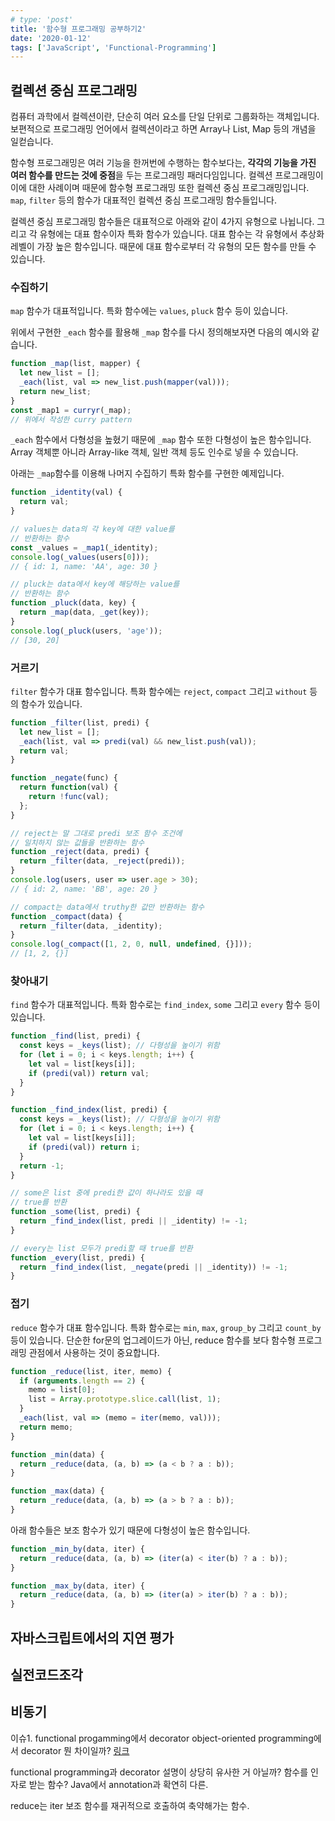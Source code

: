 ```yaml
---
# type: 'post'
title: '함수형 프로그래밍 공부하기2'
date: '2020-01-12'
tags: ['JavaScript', 'Functional-Programming']
---
```


## 컬렉션 중심 프로그래밍

컴퓨터 과학에서 컬렉션이란, 단순히 여러 요소를 단일 단위로 그룹화하는 객체입니다. 보편적으로 프로그래밍 언어에서 컬렉션이라고 하면 Array나 List, Map 등의 개념을 일컫습니다.

함수형 프로그래밍은 여러 기능을 한꺼번에 수행하는 함수보다는, **각각의 기능을 가진 여러 함수를 만드는 것에 중점**을 두는 프로그래밍 패러다임입니다. 컬렉션 프로그래밍이 이에 대한 사례이며 때문에 함수형 프로그래밍 또한 컬렉션 중심 프로그래밍입니다. `map`, `filter` 등의 함수가 대표적인 컬렉션 중심 프로그래밍 함수들입니다.

컬렉션 중심 프로그래밍 함수들은 대표적으로 아래와 같이 4가지 유형으로 나뉩니다. 그리고 각 유형에는 대표 함수이자 특화 함수가 있습니다. 대표 함수는 각 유형에서 추상화 레벨이 가장 높은 함수입니다. 때문에 대표 함수로부터 각 유형의 모든 함수를 만들 수 있습니다.

### 수집하기

`map` 함수가 대표적입니다. 특화 함수에는 `values`, `pluck` 함수 등이 있습니다.

위에서 구현한 `_each` 함수를 활용해 `_map` 함수를 다시 정의해보자면 다음의 예시와 같습니다.

```javascript
function _map(list, mapper) {
  let new_list = [];
  _each(list, val => new_list.push(mapper(val)));
  return new_list;
}
const _map1 = curryr(_map);
// 위에서 작성한 curry pattern
```

`_each` 함수에서 다형성을 높혔기 때문에 `_map` 함수 또한 다형성이 높은 함수입니다. Array 객체뿐 아니라 Array-like 객체, 일반 객체 등도 인수로 넣을 수 있습니다.

아래는 `_map`함수를 이용해 나머지 수집하기 특화 함수를 구현한 예제입니다.

```javascript
function _identity(val) {
  return val;
}

// values는 data의 각 key에 대한 value를
// 반환하는 함수
const _values = _map1(_identity);
console.log(_values(users[0]));
// { id: 1, name: 'AA', age: 30 }

// pluck는 data에서 key에 해당하는 value를
// 반환하는 함수
function _pluck(data, key) {
  return _map(data, _get(key));
}
console.log(_pluck(users, 'age'));
// [30, 20]
```

### 거르기

`filter` 함수가 대표 함수입니다. 특화 함수에는 `reject`, `compact` 그리고 `without` 등의 함수가 있습니다.

```javascript
function _filter(list, predi) {
  let new_list = [];
  _each(list, val => predi(val) && new_list.push(val));
  return val;
}

function _negate(func) {
  return function(val) {
    return !func(val);
  };
}

// reject는 말 그대로 predi 보조 함수 조건에
// 일치하지 않는 값들을 반환하는 함수
function _reject(data, predi) {
  return _filter(data, _reject(predi));
}
console.log(users, user => user.age > 30);
// { id: 2, name: 'BB', age: 20 }

// compact는 data에서 truthy한 값만 반환하는 함수
function _compact(data) {
  return _filter(data, _identity);
}
console.log(_compact([1, 2, 0, null, undefined, {}]));
// [1, 2, {}]
```

### 찾아내기

`find` 함수가 대표적입니다. 특화 함수로는 `find_index`, `some` 그리고 `every` 함수 등이 있습니다.

```javascript
function _find(list, predi) {
  const keys = _keys(list); // 다형성을 높이기 위함
  for (let i = 0; i < keys.length; i++) {
    let val = list[keys[i]];
    if (predi(val)) return val;
  }
}

function _find_index(list, predi) {
  const keys = _keys(list); // 다형성을 높이기 위함
  for (let i = 0; i < keys.length; i++) {
    let val = list[keys[i]];
    if (predi(val)) return i;
  }
  return -1;
}

// some은 list 중에 predi한 값이 하나라도 있을 때
// true를 반환
function _some(list, predi) {
  return _find_index(list, predi || _identity) != -1;
}

// every는 list 모두가 predi할 때 true를 반환
function _every(list, predi) {
  return _find_index(list, _negate(predi || _identity)) != -1;
}
```

### 접기

`reduce` 함수가 대표 함수입니다. 특화 함수로는 `min`, `max`, `group_by` 그리고 `count_by` 등이 있습니다. 단순한 for문의 업그레이드가 아닌, reduce 함수를 보다 함수형 프로그래밍 관점에서 사용하는 것이 중요합니다.

```javascript
function _reduce(list, iter, memo) {
  if (arguments.length == 2) {
    memo = list[0];
    list = Array.prototype.slice.call(list, 1);
  }
  _each(list, val => (memo = iter(memo, val)));
  return memo;
}

function _min(data) {
  return _reduce(data, (a, b) => (a < b ? a : b));
}

function _max(data) {
  return _reduce(data, (a, b) => (a > b ? a : b));
}
```

아래 함수들은 보조 함수가 있기 때문에 다형성이 높은 함수입니다.

```javascript
function _min_by(data, iter) {
  return _reduce(data, (a, b) => (iter(a) < iter(b) ? a : b));
}

function _max_by(data, iter) {
  return _reduce(data, (a, b) => (iter(a) > iter(b) ? a : b));
}
```

## 자바스크립트에서의 지연 평가

## 실전코드조각

## 비동기

이슈1.
functional progamming에서 decorator
object-oriented programming에서 decorator
뭔 차이일까? [링크](https://medium.com/qualyteam-engineering/decorator-design-pattern-in-functional-and-object-oriented-programming-e0a2be3c5679)

functional programming과 decorator 설명이 상당히 유사한 거 아닐까?
함수를 인자로 받는 함수? Java에서 annotation과 확연히 다른.

reduce는 iter 보조 함수를 재귀적으로 호출하여 축약해가는 함수.
